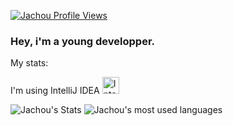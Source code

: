 [![Jachou Profile Views](https://komarev.com/ghpvc/?username=Jachou-yt&color=brightgreen)](https://github.com/Jachou-yt)
### Hey, i'm a young developper.


My stats:

I'm using IntelliJ IDEA
<img alt="Intellij Ultimate " width="27px" src="https://resources.jetbrains.com/storage/products/intellij-idea/img/meta/intellij-idea_logo_300x300.png" />
<br>

![Jachou's Stats](https://github-readme-stats.vercel.app/api?username=Jachou-yt&count_private=true&theme=dark)
![Jachou's most used languages](https://github-readme-stats.vercel.app/api/top-langs/?username=Jachou-yt&&hide_langs_below=1&layout=compact&theme=dark)
